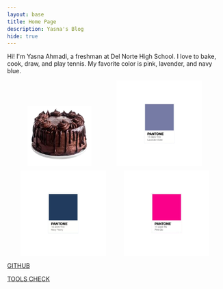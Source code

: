 ```yaml
---
layout: base
title: Home Page
description: Yasna's Blog
hide: true
---
```


Hi! I'm Yasna Ahmadi, a freshman at Del Norte High School. I love to bake, cook, draw, and play tennis. My favorite color is pink, lavender, and navy blue.

<div style="display: flex; justify-content: space-evenly; gap: 10px; flex-wrap: wrap;">
  <img src="images/image-removebg-preview.png" alt="alt text" style="width: 150px; height: auto; margin-top: 60px;">
  <img src="images/lavender panton2.png" alt="alt text" style="width: 200px; height: auto;">
  <img src="images/navy blue pantone.png" alt="alt text" style="width: 200px; height: auto;">
  <img src="images/pinkpantone.png" alt="alt text"
  style="width: 200px; height:auto;">
</div>

[GITHUB](https://github.com/yasna459/yascoolblog)

[TOOLS CHECK](https://yasna459.github.io/yascoolblog/devops/tools/verify)
